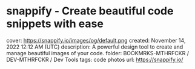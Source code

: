 # snappify - Create beautiful code snippets with ease

cover: https://snappify.io/images/og/default.png
created: November 14, 2022 12:12 AM (UTC)
description: A powerful design tool to create and manage beautiful images of your code.
folder: BOOKMRKS-MTHRFCKR / DEV-MTHRFCKR / Dev Tools
tags: code photos
url: https://snappify.io/